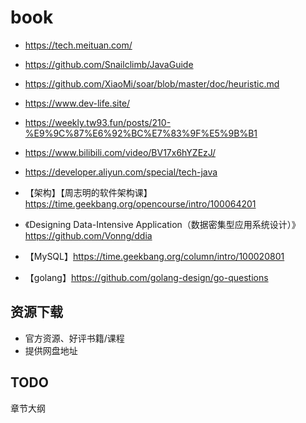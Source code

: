 # book

- https://tech.meituan.com/
- https://github.com/Snailclimb/JavaGuide
- https://github.com/XiaoMi/soar/blob/master/doc/heuristic.md
- https://www.dev-life.site/
- https://weekly.tw93.fun/posts/210-%E9%9C%87%E6%92%BC%E7%83%9F%E5%9B%B1
- https://www.bilibili.com/video/BV17x6hYZEzJ/
- https://developer.aliyun.com/special/tech-java

- 【架构】【周志明的软件架构课】https://time.geekbang.org/opencourse/intro/100064201
- 《Designing Data-Intensive Application（数据密集型应用系统设计）》 https://github.com/Vonng/ddia
- 【MySQL】https://time.geekbang.org/column/intro/100020801

- 【golang】https://github.com/golang-design/go-questions

## 资源下载

- 官方资源、好评书籍/课程
- 提供网盘地址

## TODO

章节大纲
